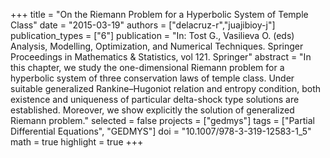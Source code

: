 +++
title = "On the Riemann Problem for a Hyperbolic System of Temple Class"
date = "2015-03-19"
authors = ["delacruz-r","juajibioy-j"]
publication_types = ["6"]
publication = "In: Tost G., Vasilieva O. (eds) Analysis, Modelling, Optimization, and Numerical Techniques. Springer Proceedings in Mathematics & Statistics, vol 121. Springer"
abstract = "In this chapter, we study the one-dimensional Riemann problem for a hyperbolic system of three conservation laws of temple class. Under suitable generalized Rankine–Hugoniot relation and entropy condition, both existence and uniqueness of particular delta-shock type solutions are established. Moreover, we show explicitly the solution of generalized Riemann problem."
selected = false
projects = ["gedmys"]
tags = ["Partial Differential Equations", "GEDMYS"]
doi = "10.1007/978-3-319-12583-1_5"
math = true
highlight = true
+++
